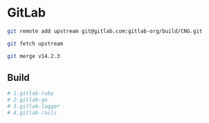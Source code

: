 # GitLab

```bash
git remote add upstream git@gitlab.com:gitlab-org/build/CNG.git

git fetch upstream

git merge v14.2.3
```

## Build

```bash
# 1.gitlab-ruby
# 2.gitlab-go
# 3.gitlab-logger
# 4.gitlab-rails
```
